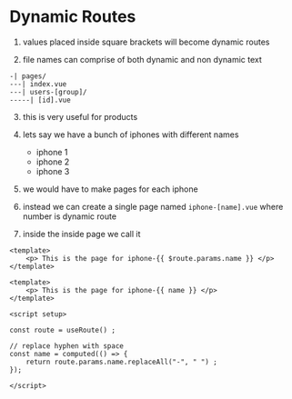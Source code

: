# Dynamic Routes 

1. values placed inside square brackets will become dynamic routes 

2. file names can comprise of both dynamic and non dynamic text 

```vue 
-| pages/
---| index.vue
---| users-[group]/
-----| [id].vue

```

3. this is very useful for products

4. lets say we have a bunch of iphones with different names
    - iphone 1
    - iphone 2
    - iphone 3 

5. we would have to make pages for each iphone 
6. instead we can create a single page named `iphone-[name].vue` where number is dynamic route
7. inside the inside page we call it 

```Vue
<template>
    <p> This is the page for iphone-{{ $route.params.name }} </p>
</template>
```

```Vue
<template>
    <p> This is the page for iphone-{{ name }} </p>
</template>

<script setup>

const route = useRoute() ;

// replace hyphen with space
const name = computed(() => {
    return route.params.name.replaceAll("-", " ") ;
});

</script>

```